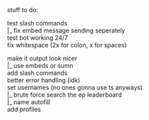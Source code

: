 stuff to do:

test slash commands <br />
|_ fix embed message sending seperately <br />
test bot working 24/7 <br />
fix whitespace (2x for colon, x for spaces) <br />

make it output look nicer <br />
|_ use embeds or sumn <br />
add slash commands <br />
better error handling (idk) <br />
set usernames (no ones gonna use ts anyways) <br />
  |_ brute force search the ep leaderboard <br />
  |_ name autofill <br />
add profiles <br />
